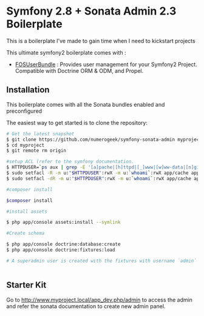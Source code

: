 Symfony 2.8 + Sonata Admin 2.3 Boilerplate
================

This is a boilerplate I've made to gain time when I need to kickstart projects

This ultimate symfony2 boilerplate comes with :

* [FOSUserBundle](https://github.com/FriendsOfSymfony/FOSUserBundle) : Provides user management for your Symfony2 Project. Compatible with Doctrine ORM & ODM, and Propel.

<!-- -->

## Installation

This boilerplate comes with all the Sonata bundles enabled and preconfigured

The easiest way to get started is to clone the repository:

```bash
# Get the latest snapshot
$ git clone https://github.com/numerogeek/symfony-sonata-admin myproject
$ cd myproject
$ git remote rm origin

#setup ACL (refer to the symfony documentation.
$ HTTPDUSER=`ps aux | grep -E '[a]pache|[h]ttpd|[_]www|[w]ww-data|[n]ginx' | grep -v root | head -1 | cut -d\  -f1`
$ sudo setfacl -R -m u:"$HTTPDUSER":rwX -m u:`whoami`:rwX app/cache app/logs
$ sudo setfacl -dR -m u:"$HTTPDUSER":rwX -m u:`whoami`:rwX app/cache app/logs

#composer install

$composer install

#install assets

$ php app/console assets:install --symlink

#Create schema

$ php app/console doctrine:database:create
$ php app/console doctrine:fixtures:load

# A superadmin user is created with the fixtures with username `admin` and password `admin`



```

## Starter Kit

Go to http://www.myproject.local/app_dev.php/admin to access the admin and refer the sonata documentation to create new admin panel.
